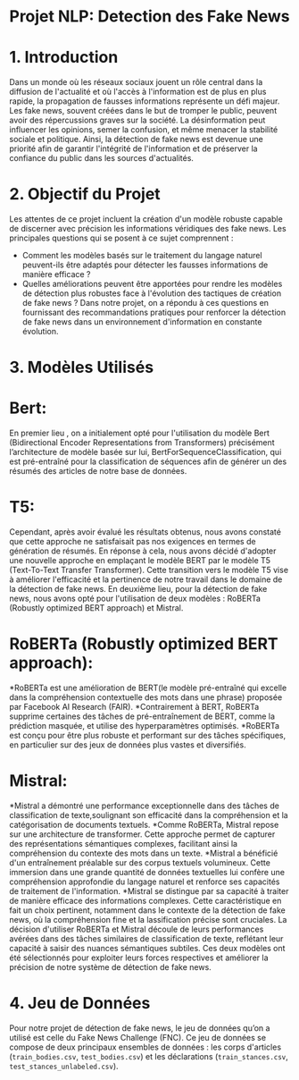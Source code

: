 # Projet NLP: Detection des Fake News

# 1. Introduction
Dans un monde où les réseaux sociaux jouent un rôle central dans la diffusion de l'actualité et où l'accès à l'information est de plus en plus rapide, la propagation de fausses informations représente un défi majeur. Les fake news, souvent créées dans le but de tromper le public, peuvent avoir des répercussions graves sur la société. La désinformation peut influencer les opinions, semer la confusion, et même menacer la stabilité sociale et politique. Ainsi, la détection de fake news est devenue une priorité afin de garantir l'intégrité de l'information et de préserver la confiance du public dans les sources d'actualités.
# 2. Objectif du Projet
Les attentes de ce projet incluent la création d'un modèle robuste capable de discerner avec précision les informations véridiques des fake news.
Les principales questions qui se posent à ce sujet comprennent :
- Comment les modèles basés sur le traitement du langage naturel peuvent-ils être adaptés pour détecter les fausses informations de manière efficace ?
- Quelles améliorations peuvent être apportées pour rendre les modèles de détection plus robustes face à l'évolution des tactiques de création de fake news ?
Dans notre projet, on a répondu à ces questions en fournissant des recommandations pratiques pour renforcer la détection de fake news dans un environnement d'information en constante évolution.

# 3. Modèles Utilisés
# Bert:
En premier lieu , on a initialement opté pour l'utilisation du modèle Bert (Bidirectional Encoder Representations from Transformers) précisément l’architecture de modèle basée sur lui, BertForSequenceClassification, qui est pré-entraîné pour la classification de séquences afin de générer un des résumés des articles de notre base de données.
# T5:
Cependant, après avoir évalué les résultats obtenus, nous avons constaté que cette approche ne satisfaisait pas nos exigences en termes de génération de résumés. En réponse à cela, nous avons décidé d'adopter une nouvelle approche en emplaçant le modèle BERT par le modèle T5 (Text-To-Text Transfer Transformer). Cette transition vers le modèle T5 vise à améliorer l'efficacité et la pertinence de notre travail dans le domaine de la détection de fake news.
En deuxième lieu, pour la détection de fake news, nous avons opté pour l'utilisation de deux modèles : RoBERTa (Robustly optimized BERT approach) et Mistral.
# RoBERTa (Robustly optimized BERT approach):
*RoBERTa est une amélioration de BERT(le modèle pré-entraîné qui excelle dans la compréhension contextuelle des mots dans une phrase) proposée par Facebook AI Research (FAIR).
*Contrairement à BERT, RoBERTa supprime certaines des tâches de pré-entraînement de BERT, comme la prédiction masquée, et utilise des hyperparamètres optimisés.
*RoBERTa est conçu pour être plus robuste et performant sur des tâches spécifiques, en particulier sur des jeux de données plus vastes et diversifiés.
# Mistral:
*Mistral a démontré une performance exceptionnelle dans des tâches de classification de texte,soulignant son efficacité dans la compréhension et la catégorisation de documents textuels.
*Comme RoBERTa, Mistral repose sur une architecture de transformer. Cette approche permet de capturer des représentations sémantiques complexes, facilitant ainsi la compréhension du contexte des mots dans un texte.
*Mistral a bénéficié d'un entraînement préalable sur des corpus textuels volumineux.
Cette immersion dans une grande quantité de données textuelles lui confère une compréhension approfondie du langage naturel et renforce ses capacités de traitement de l'information.
*Mistral se distingue par sa capacité à traiter de manière efficace des informations complexes. Cette caractéristique en fait un choix pertinent, notamment dans le contexte de la détection de fake news, où la compréhension fine et la lassification précise sont cruciales.
La décision d'utiliser RoBERTa et Mistral découle de leurs performances avérées dans des tâches similaires de classification de texte, reflétant leur capacité à saisir des nuances sémantiques subtiles. Ces deux modèles ont été sélectionnés pour exploiter leurs forces respectives et améliorer la précision de notre système de détection de fake news.
# 4. Jeu de Données
Pour notre projet de détection de fake news, le jeu de données qu’on a utilisé est celle du Fake News Challenge (FNC). Ce jeu de données se compose de deux principaux ensembles de données : les corps d'articles (`train_bodies.csv`, `test_bodies.csv`) et les déclarations (`train_stances.csv`, `test_stances_unlabeled.csv`).
